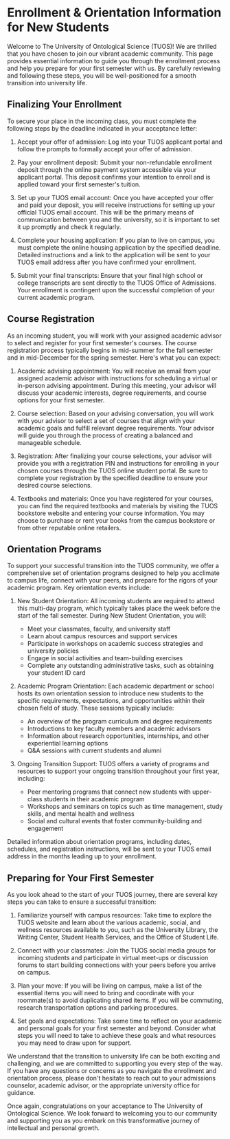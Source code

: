 # Enrollment & Orientation Information for New Students

Welcome to The University of Ontological Science (TUOS)! We are thrilled that you have chosen to join our vibrant academic community. This page provides essential information to guide you through the enrollment process and help you prepare for your first semester with us. By carefully reviewing and following these steps, you will be well-positioned for a smooth transition into university life.

## Finalizing Your Enrollment

To secure your place in the incoming class, you must complete the following steps by the deadline indicated in your acceptance letter:

1. Accept your offer of admission: Log into your TUOS applicant portal and follow the prompts to formally accept your offer of admission.

2. Pay your enrollment deposit: Submit your non-refundable enrollment deposit through the online payment system accessible via your applicant portal. This deposit confirms your intention to enroll and is applied toward your first semester's tuition.

3. Set up your TUOS email account: Once you have accepted your offer and paid your deposit, you will receive instructions for setting up your official TUOS email account. This will be the primary means of communication between you and the university, so it is important to set it up promptly and check it regularly.

4. Complete your housing application: If you plan to live on campus, you must complete the online housing application by the specified deadline. Detailed instructions and a link to the application will be sent to your TUOS email address after you have confirmed your enrollment.

5. Submit your final transcripts: Ensure that your final high school or college transcripts are sent directly to the TUOS Office of Admissions. Your enrollment is contingent upon the successful completion of your current academic program.

## Course Registration

As an incoming student, you will work with your assigned academic advisor to select and register for your first semester's courses. The course registration process typically begins in mid-summer for the fall semester and in mid-December for the spring semester. Here's what you can expect:

1. Academic advising appointment: You will receive an email from your assigned academic advisor with instructions for scheduling a virtual or in-person advising appointment. During this meeting, your advisor will discuss your academic interests, degree requirements, and course options for your first semester.

2. Course selection: Based on your advising conversation, you will work with your advisor to select a set of courses that align with your academic goals and fulfill relevant degree requirements. Your advisor will guide you through the process of creating a balanced and manageable schedule.

3. Registration: After finalizing your course selections, your advisor will provide you with a registration PIN and instructions for enrolling in your chosen courses through the TUOS online student portal. Be sure to complete your registration by the specified deadline to ensure your desired course selections.

4. Textbooks and materials: Once you have registered for your courses, you can find the required textbooks and materials by visiting the TUOS bookstore website and entering your course information. You may choose to purchase or rent your books from the campus bookstore or from other reputable online retailers.

## Orientation Programs

To support your successful transition into the TUOS community, we offer a comprehensive set of orientation programs designed to help you acclimate to campus life, connect with your peers, and prepare for the rigors of your academic program. Key orientation events include:

1. New Student Orientation: All incoming students are required to attend this multi-day program, which typically takes place the week before the start of the fall semester. During New Student Orientation, you will:
   - Meet your classmates, faculty, and university staff
   - Learn about campus resources and support services
   - Participate in workshops on academic success strategies and university policies
   - Engage in social activities and team-building exercises
   - Complete any outstanding administrative tasks, such as obtaining your student ID card

2. Academic Program Orientation: Each academic department or school hosts its own orientation session to introduce new students to the specific requirements, expectations, and opportunities within their chosen field of study. These sessions typically include:
   - An overview of the program curriculum and degree requirements
   - Introductions to key faculty members and academic advisors
   - Information about research opportunities, internships, and other experiential learning options
   - Q&A sessions with current students and alumni

3. Ongoing Transition Support: TUOS offers a variety of programs and resources to support your ongoing transition throughout your first year, including:
   - Peer mentoring programs that connect new students with upper-class students in their academic program
   - Workshops and seminars on topics such as time management, study skills, and mental health and wellness
   - Social and cultural events that foster community-building and engagement

Detailed information about orientation programs, including dates, schedules, and registration instructions, will be sent to your TUOS email address in the months leading up to your enrollment.

## Preparing for Your First Semester

As you look ahead to the start of your TUOS journey, there are several key steps you can take to ensure a successful transition:

1. Familiarize yourself with campus resources: Take time to explore the TUOS website and learn about the various academic, social, and wellness resources available to you, such as the University Library, the Writing Center, Student Health Services, and the Office of Student Life.

2. Connect with your classmates: Join the TUOS social media groups for incoming students and participate in virtual meet-ups or discussion forums to start building connections with your peers before you arrive on campus.

3. Plan your move: If you will be living on campus, make a list of the essential items you will need to bring and coordinate with your roommate(s) to avoid duplicating shared items. If you will be commuting, research transportation options and parking procedures.

4. Set goals and expectations: Take some time to reflect on your academic and personal goals for your first semester and beyond. Consider what steps you will need to take to achieve these goals and what resources you may need to draw upon for support.

We understand that the transition to university life can be both exciting and challenging, and we are committed to supporting you every step of the way. If you have any questions or concerns as you navigate the enrollment and orientation process, please don't hesitate to reach out to your admissions counselor, academic advisor, or the appropriate university office for guidance.

Once again, congratulations on your acceptance to The University of Ontological Science. We look forward to welcoming you to our community and supporting you as you embark on this transformative journey of intellectual and personal growth.
